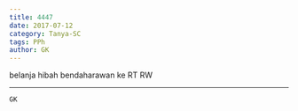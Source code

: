 ```yaml
---
title: 4447
date: 2017-07-12
category: Tanya-SC
tags: PPh
author: GK
---
```


belanja hibah bendaharawan ke RT RW

---



`GK`
